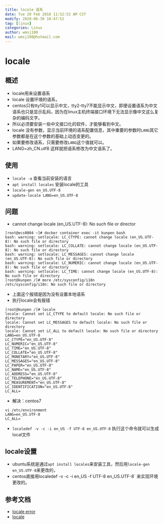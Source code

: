 ```yaml
---
title: locale 语系
date: Tue 20 Feb 2018 11:52:53 AM CST
modify: 2020-06-30 10:47:52 
tag: [linux]
categories: Linux
author: wmsj100
mail: wmsj100@hotmail.com
---
```


# locale

## 概述

- locale用来设置语系
- locale 设置环境的语系，
- centos只有tty1可以显示中文，tty2-tty7不能显示中文，即便设置语系为中文语系也只是显示乱码，因为在linux主机终端接口环境下无法显示像中文这么复杂的编码文字。
- 所以必须要安装一些中文接口化的软件，才能够看到中文。
- locale 没有参数，显示当前环境的语系配置信息，其中重要的参数时`LANG`其它参数都是在这个参数的基础上动态变更的。
- 如果要修改语系，只需要修改`LANG`这个值就可以。
- LANG=zh_CN.utf8 这样就把语系修改为中文语系了。

## 使用

- `locale -a` 查看当前安装的语言
- `apt install locales` 安装locale的工具
- `locale-gen en_US.UTF-8`
- `update-locale LANG=en_US.UTF-8`

## 问题

- cannot change locale (en_US.UTF-8): No such file or director
```
[root@ecs0004 ~]# docker container exec -it kunpen bash
bash: warning: setlocale: LC_CTYPE: cannot change locale (en_US.UTF-8): No such file or directory
bash: warning: setlocale: LC_COLLATE: cannot change locale (en_US.UTF-8): No such file or directory
bash: warning: setlocale: LC_MESSAGES: cannot change locale (en_US.UTF-8): No such file or directory
bash: warning: setlocale: LC_NUMERIC: cannot change locale (en_US.UTF-8): No such file or directory
bash: warning: setlocale: LC_TIME: cannot change locale (en_US.UTF-8): No such file or directory
[root@kunpen /]# more /etc/sysconfig/i18n
/etc/sysconfig/i18n: No such file or directory
```
- 上面这个报错是因为没有设置本地语系
- 执行locale会有报错
```
[root@kunpen /]# locale
locale: Cannot set LC_CTYPE to default locale: No such file or directory
locale: Cannot set LC_MESSAGES to default locale: No such file or directory
locale: Cannot set LC_ALL to default locale: No such file or directory
LANG=en_US.UTF-8
LC_CTYPE="en_US.UTF-8"
LC_NUMERIC="en_US.UTF-8"
LC_TIME="en_US.UTF-8"
LC_COLLATE="en_US.UTF-8"
LC_MONETARY="en_US.UTF-8"
LC_MESSAGES="en_US.UTF-8"
LC_PAPER="en_US.UTF-8"
LC_NAME="en_US.UTF-8"
LC_ADDRESS="en_US.UTF-8"
LC_TELEPHONE="en_US.UTF-8"
LC_MEASUREMENT="en_US.UTF-8"
LC_IDENTIFICATION="en_US.UTF-8"
LC_ALL=
```
- 解决：centos7
```
vi /etc/environment
LANG=en_US.UTF-8
LC_ALL=
```
- `localedef -v -c -i en_US -f UTF-8 en_US.UTF-8` 执行这个命令就可以生成local文件

## locale设置

- ubuntu系统是通过`apt install locales`来安装工具，然后用`locale-gen en_US.UTF-8`来更改的，
- centos直接用localedef -v -c -i en_US -f UTF-8 en_US.UTF-8` 来实现环境更改的。

## 参考文档

- [locale error](https://segmentfault.com/a/1190000004378075)
- [locale](https://leimao.github.io/blog/Docker-Locale/)
